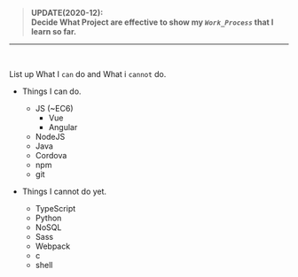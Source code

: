 > **UPDATE(2020-12):<br>Decide What Project are effective to show my *`Work_Process`* that I learn so far.**
* * *
<br>

List up What I `can` do and What i `cannot` do.
- Things I can do.
  - JS (~EC6)
     - Vue
     - Angular
  - NodeJS
  - Java
  - Cordova
  - npm
  - git

- Things I cannot do yet.
  - TypeScript
  - Python
  - NoSQL
  - Sass
  - Webpack
  - c
  - shell